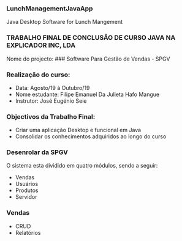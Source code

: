 ### LunchManagementJavaApp
Java Desktop Software for Lunch Mangement


### TRABALHO FINAL DE CONCLUSÃO DE CURSO JAVA NA EXPLICADOR INC, LDA
Nome do projecto: ### Software Para Gestão de Vendas - SPGV

### Realização do curso:

* Data: Agosto/19  à Outubro/19 
* Nome estudante: Filipe Emanuel Da Julieta Hafo Mangue
* Instrutor: José Eugénio Seie

### Objectivos da Trabalho Final:
* Criar uma aplicação Desktop e funcional em Java
* Consolidar os conhecimentos adquiridos ao longo do curso

### Desenrolar da SPGV
O sistema esta dividido em quatro módulos, sendo a seguir:
- Vendas
- Usuários
- Produtos
- Servidor

### Vendas
- CRUD
- Relatórios
